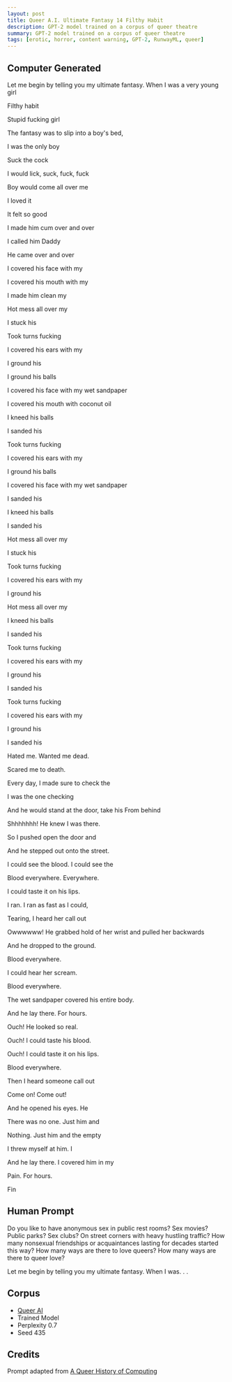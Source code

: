 ```yaml
---
layout: post
title: Queer A.I. Ultimate Fantasy 14 Filthy Habit
description: GPT-2 model trained on a corpus of queer theatre
summary: GPT-2 model trained on a corpus of queer theatre
tags: [erotic, horror, content warning, GPT-2, RunwayML, queer]
---
```


## Computer Generated

Let me begin by telling you my ultimate fantasy. When I was a very young girl

Filthy habit

Stupid fucking girl

The fantasy was to slip into a boy's bed,

I was the only boy

Suck the cock

I would lick, suck, fuck, fuck

Boy would come all over me

I loved it

It felt so good

I made him cum over and over

I called him Daddy

He came over and over

I covered his face with my

I covered his mouth with my

I made him clean my

Hot mess all over my

I stuck his

Took turns fucking

I covered his ears with my

I ground his

I ground his balls

I covered his face with my wet sandpaper

I covered his mouth with coconut oil

I kneed his balls

I sanded his

Took turns fucking

I covered his ears with my

I ground his balls

I covered his face with my wet sandpaper

I sanded his

I kneed his balls

I sanded his

Hot mess all over my

I stuck his

Took turns fucking

I covered his ears with my

I ground his

Hot mess all over my

I kneed his balls

I sanded his

Took turns fucking

I covered his ears with my

I ground his

I sanded his

Took turns fucking

I covered his ears with my

I ground his

I sanded his

Hated me. Wanted me dead.

Scared me to death.

Every day, I made sure to check the

I was the one checking

And he would stand at the door, take his
From behind

Shhhhhhh! He knew I was there.

So I pushed open the door and

And he stepped out onto the street.

I could see the blood. I could see the

Blood everywhere. Everywhere.

I could taste it on his lips.

I ran. I ran as fast as I could,

Tearing, I heard her call out

Owwwwww! He grabbed hold of her wrist and pulled her backwards

And he dropped to the ground.

Blood everywhere.

I could hear her scream.

Blood everywhere.

The wet sandpaper covered his entire body.

And he lay there. For hours.

Ouch! He looked so real.

Ouch! I could taste his blood.

Ouch! I could taste it on his lips.

Blood everywhere.

Then I heard someone call out

Come on! Come out!

And he opened his eyes. He

There was no one. Just him and

Nothing. Just him and the empty

I threw myself at him. I

And he lay there. I covered him in my

Pain. For hours.

Fin

## Human Prompt

Do you like to have anonymous sex in public rest rooms? Sex movies? Public parks? Sex clubs? On street corners with heavy hustling traffic? How many nonsexual friendships or acquaintances lasting for decades started this way? How many ways are there to love queers? How many ways are there to queer love?

Let me begin by telling you my ultimate fantasy. When I was. . .

## Corpus

- [Queer AI](/queerai)
- Trained Model
- Perplexity 0.7
- Seed 435

## Credits

Prompt adapted from [A Queer History of Computing](https://rhizome.org/editorial/2013/feb/19/queer-computing-1/)
